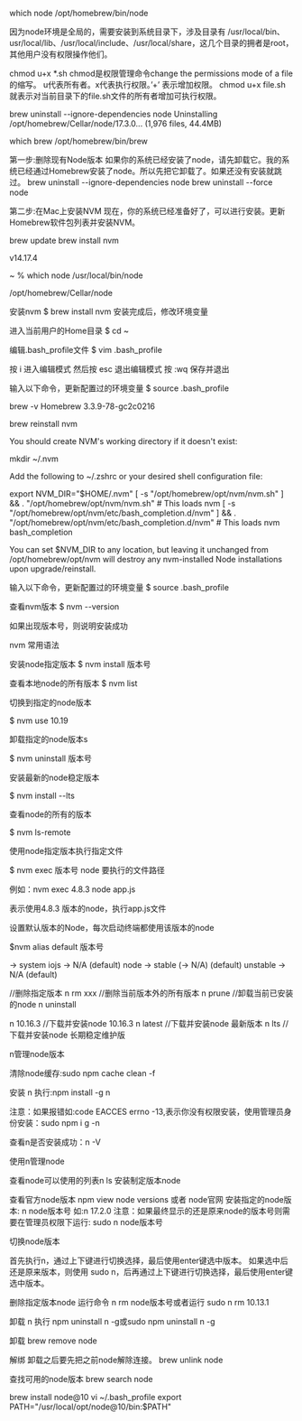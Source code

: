 which node
/opt/homebrew/bin/node

因为node环境是全局的，需要安装到系统目录下，涉及目录有 /usr/local/bin、usr/local/lib、/usr/local/include、/usr/local/share，这几个目录的拥者是root，其他用户没有权限操作他们。

chmod u+x *.sh
chmod是权限管理命令change the permissions mode of a file的缩写。
u代表所有者。x代表执行权限。’+’ 表示增加权限。
chmod u+x file.sh 就表示对当前目录下的file.sh文件的所有者增加可执行权限。

brew uninstall --ignore-dependencies node 
Uninstalling /opt/homebrew/Cellar/node/17.3.0... (1,976 files, 44.4MB)

which brew
/opt/homebrew/bin/brew

第一步:删除现有Node版本
如果你的系统已经安装了node，请先卸载它。我的系统已经通过Homebrew安装了node。所以先把它卸载了。如果还没有安装就跳过。
brew uninstall --ignore-dependencies node 
brew uninstall --force node 

第二步:在Mac上安装NVM
现在，你的系统已经准备好了，可以进行安装。更新Homebrew软件包列表并安装NVM。

brew update 
brew install nvm

v14.17.4

 ~ % which node
/usr/local/bin/node


/opt/homebrew/Cellar/node

安装nvm
$ brew install nvm
安装完成后，修改环境变量

进入当前用户的Home目录
$ cd ~

编辑.bash_profile文件
$ vim .bash_profile

按 i 进入编辑模式
然后按 esc 退出编辑模式
按 :wq 保存并退出

输入以下命令，更新配置过的环境变量
$ source .bash_profile

brew -v
Homebrew 3.3.9-78-gc2c0216

brew reinstall nvm

You should create NVM's working directory if it doesn't exist:

  mkdir ~/.nvm


Add the following to ~/.zshrc or your desired shell
configuration file:

  export NVM_DIR="$HOME/.nvm"
  [ -s "/opt/homebrew/opt/nvm/nvm.sh" ] && \. "/opt/homebrew/opt/nvm/nvm.sh"  # This loads nvm
  [ -s "/opt/homebrew/opt/nvm/etc/bash_completion.d/nvm" ] && \. "/opt/homebrew/opt/nvm/etc/bash_completion.d/nvm"  # This loads nvm bash_completion

You can set $NVM_DIR to any location, but leaving it unchanged from
/opt/homebrew/opt/nvm will destroy any nvm-installed Node installations
upon upgrade/reinstall.

输入以下命令，更新配置过的环境变量
$ source .bash_profile

查看nvm版本
$ nvm --version

如果出现版本号，则说明安装成功

nvm 常用语法

安装node指定版本
$ nvm install 版本号

查看本地node的所有版本
$ nvm list

切换到指定的node版本

$ nvm use 10.19

卸载指定的node版本s

$ nvm uninstall 版本号

安装最新的node稳定版本

$ nvm install --lts

查看node的所有的版本

$ nvm ls-remote

使用node指定版本执行指定文件

$ nvm exec 版本号 node 要执行的文件路径

例如：nvm exec 4.8.3 node app.js

表示使用4.8.3 版本的node，执行app.js文件

设置默认版本的Node，每次启动终端都使用该版本的node

$nvm alias default 版本号

->       system
iojs -> N/A (default)
node -> stable (-> N/A) (default)
unstable -> N/A (default)

//删除指定版本
n rm xxx
//删除当前版本外的所有版本
n prune
//卸载当前已安装的node
n uninstall

n 10.16.3 //下载并安装node 10.16.3
n latest //下载并安装node 最新版本
n lts //下载并安装node 长期稳定维护版


n管理node版本

清除node缓存:sudo npm cache clean -f

安装 n 执行:npm install -g n

注意：如果报错如:code EACCES errno -13,表示你没有权限安装，使用管理员身份安装：sudo npm i g -n

查看n是否安装成功：n -V

使用n管理node

查看node可以使用的列表n ls
安装制定版本node

查看官方node版本 npm view node versions 或者 node官网
安装指定的node版本: n node版本号 如:n 17.2.0
注意：如果最终显示的还是原来node的版本号则需要在管理员权限下运行: sudo n node版本号

切换node版本

首先执行n，通过上下键进行切换选择，最后使用enter键选中版本。
如果选中后还是原来版本，则使用 sudo n，后再通过上下键进行切换选择，最后使用enter键选中版本。

删除指定版本node 运行命令 n rm node版本号或者运行 sudo n rm 10.13.1

卸载 n 执行 npm uninstall n -g或sudo npm uninstall n -g

卸载 brew remove node

解绑
卸载之后要先把之前node解除连接。
brew unlink node

查找可用的node版本
brew search node

brew install node@10
vi ~/.bash_profile
export PATH="/usr/local/opt/node@10/bin:$PATH"